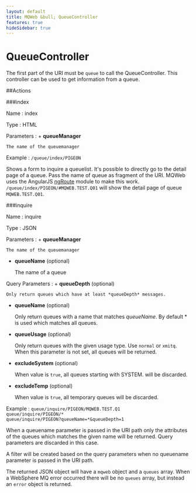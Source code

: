 ```yaml
---
layout: default
title: MQWeb &bull; QueueController
features: true
hideSidebar: true
---
```

QueueController
===============

The first part of the URI must be `queue` to call the QueueController.
This controller can be used to get information from a queue.

##Actions

###index

Name
: index

Type
: HTML

Parameters
: + **queueManager** 

    The name of the queuemanager

Example
: `/queue/index/PIGEON`

<div style="clear:both;"> </div>

Shows a form to inquire a queuelist. It's possible to directly go to the detail 
page of a queue. Pass the name of queue as fragment of the URI. MQWeb uses the 
AngularJS [ngRoute](http://docs.angularjs.org/api/ngRoute) module to make this
work. `/queue/index/PIGEON/#MQWEB.TEST.Q01` will show the detail page of queue
`MQWEB.TEST.Q01`.

###inquire

Name
: inquire

Type
: JSON

Parameters
: + **queueManager**
 
    The name of the queuemanager

  + **queueName** (optional)

    The name of a queue

Query Parameters
: + **queueDepth** (optional)

    Only return queues which have at least *queueDepth* messages.

  + **queueName** (optional)

    Only return queues with a name that matches *queueName*. By 
    default * is used which matches all queues.

  + **queueUsage** (optional)

    Only return queues with the given usage type. Use `normal` or `xmitq`. When
    this parameter is not set, all queues will be returned.

  + **excludeSystem** (optional)

    When value is `true`, all queues starting with SYSTEM. will be discarded.

  + **excludeTemp** (optional)

    When value is `true`, all temporary queues will be discarded.

Example
: `queue/inquire/PIGEON/MQWEB.TEST.Q1`  
  `queue/inquire/PIGEON/*`  
  `queue/inquire/PIGEON?queueName=*&queueDepth=1`

<div style="clear:both;"> </div>

When a queuename parameter is passed in the URI path only the attributes of the
queues which matches the given name will be returned. Query parameters are
discarded in this case.

A filter will be created based on the query parameters when no queuename 
parameter is passed in the URI path.

The returned JSON object will have a `mqweb` object and a `queues` array. 
When a WebSphere MQ error occurred there will be no `queues` array, but instead 
an `error` object is returned.
